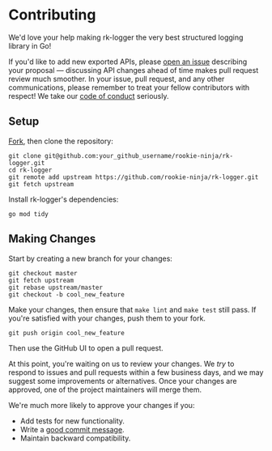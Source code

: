 # Contributing

We'd love your help making rk-logger the very best structured logging library in Go!

If you'd like to add new exported APIs, please [open an issue][open-issue]
describing your proposal &mdash; discussing API changes ahead of time makes
pull request review much smoother. In your issue, pull request, and any other
communications, please remember to treat your fellow contributors with
respect! We take our [code of conduct](CODE_OF_CONDUCT.md) seriously.

## Setup

[Fork][fork], then clone the repository:

```
git clone git@github.com:your_github_username/rookie-ninja/rk-logger.git
cd rk-logger
git remote add upstream https://github.com/rookie-ninja/rk-logger.git
git fetch upstream
```

Install rk-logger's dependencies:

```
go mod tidy
```

## Making Changes

Start by creating a new branch for your changes:

```
git checkout master
git fetch upstream
git rebase upstream/master
git checkout -b cool_new_feature
```

Make your changes, then ensure that `make lint` and `make test` still pass. If
you're satisfied with your changes, push them to your fork.

```
git push origin cool_new_feature
```

Then use the GitHub UI to open a pull request.

At this point, you're waiting on us to review your changes. We *try* to respond
to issues and pull requests within a few business days, and we may suggest some
improvements or alternatives. Once your changes are approved, one of the
project maintainers will merge them.

We're much more likely to approve your changes if you:

* Add tests for new functionality.
* Write a [good commit message][commit-message].
* Maintain backward compatibility.

[fork]: https://github.com/rookie-ninja/rk-logger/fork
[open-issue]: https://github.com/rookie-ninja/rk-logger/issues/new
[cla]: https://cla-assistant.io/rookie-ninja/rk-logger
[commit-message]: http://tbaggery.com/2008/04/19/a-note-about-git-commit-messages.html